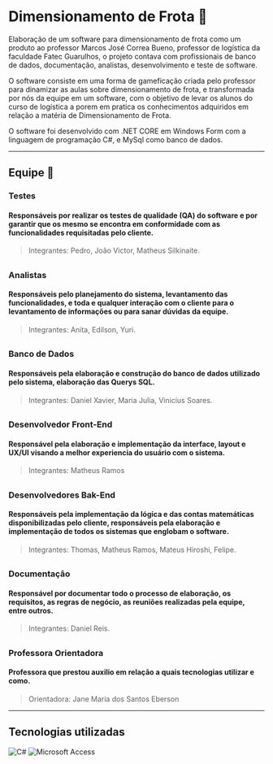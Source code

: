 # Dimensionamento de Frota 🚛

Elaboração de um software para dimensionamento de frota como um produto ao professor Marcos José Correa Bueno, professor de logística da faculdade Fatec Guarulhos, o projeto contava com profissionais de banco de dados, documentação, analistas, desenvolvimento e teste de software.

O software consiste em uma forma de gameficação criada pelo professor para dinamizar as aulas sobre dimensionamento de frota, e transformada por nós da equipe em um software, com o objetivo de levar os alunos do curso de logística a porem em pratica os conhecimentos adquiridos em relação a matéria de Dimensionamento de Frota.

O software foi desenvolvido com .NET CORE em Windows Form com a linguagem de programação C#, e MySql como banco de dados.

<hr>

## Equipe 👥

### **Testes**

#### Responsáveis por realizar os testes de qualidade (QA) do software e por garantir que os mesmo se encontra em conformidade com as funcionalidades requisitadas pelo cliente.

> Integrantes: Pedro, João Victor, Matheus Silkinaite.

##

### **Analistas**

#### Responsáveis pelo planejamento do sistema, levantamento das funcionalidades, e toda e qualquer interação com o cliente para o levantamento de informações ou para sanar dúvidas da equipe.

> Integrantes: Anita, Edilson, Yuri.
 
##

### **Banco de Dados**

#### Responsáveis pela elaboração e construção do banco de dados utilizado pelo sistema, elaboração das Querys SQL.

> Integrantes: Daniel Xavier, Maria Julia, Vinicius Soares.

##

### **Desenvolvedor Front-End**

#### Responsável pela elaboração e implementação da interface, layout e UX/UI visando a melhor experiencia do usuário com o sistema.

> Integrantes: Matheus Ramos

##

### **Desenvolvedores Bak-End**

#### Responsáveis pela implementação da lógica e das contas matemáticas disponibilizadas pelo cliente, responsáveis pela elaboração e implementação de todos os sistemas que englobam o software.

> Integrantes: Thomas, Matheus Ramos, Mateus Hiroshi, Felipe.
 
##

### **Documentação**

#### Responsável por documentar todo o processo de elaboração, os requisitos, as regras de negócio, as reuniões realizadas pela equipe, entre outros.

> Integrantes: Daniel Reis.

##

### **Professora Orientadora**

#### Professora que prestou auxilio em relação a quais tecnologias utilizar e como.

> Orientadora: Jane Maria dos Santos Eberson

<hr>

## Tecnologias utilizadas

![C#](https://img.shields.io/badge/C%23-239120?style=for-the-badge&logo=c-sharp&logoColor=white)
![Microsoft Access](https://img.shields.io/badge/Microsoft_Access-A4373A?style=for-the-badge&logo=microsoft-access&logoColor=white)
